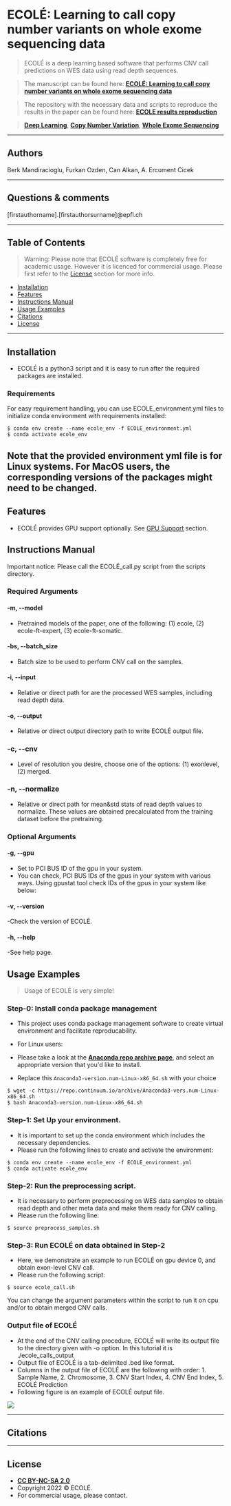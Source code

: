 
# ECOLÉ: Learning to call copy number variants on whole exome sequencing data



> ECOLÉ is a deep learning based software that performs CNV call predictions on WES data using read depth sequences.

> The manuscript can be found here:  <a href="https://www.biorxiv.org/content/10.1101/2022.11.17.516880v1" target="_blank">**ECOLÉ: Learning to call copy number variants on whole exome sequencing data**</a>

> The repository with the necessary data and scripts to reproduce the results in the paper can be found here: <a href="https://zenodo.org/record/7317266#.Y3F0jS8w1hE" target="_blank">**ECOLE results reproduction**</a>

> <a href="https://en.wikipedia.org/wiki/Deep_learning" target="_blank">**Deep Learning**</a>, <a href="https://en.wikipedia.org/wiki/Copy-number_variation" target="_blank">**Copy Number Variation**</a>, <a href="https://en.wikipedia.org/wiki/Exome_sequencing" target="_blank">**Whole Exome Sequencing**</a>


---

## Authors

Berk Mandiracioglu, Furkan Ozden, Can Alkan, A. Ercument Cicek

---

## Questions & comments 

[firstauthorname].[firstauthorsurname]@epfl.ch

---



## Table of Contents 

> Warning: Please note that ECOLÉ software is completely free for academic usage. However it is licenced for commercial usage. Please first refer to the [License](#license) section for more info.

- [Installation](#installation)
- [Features](#features)
- [Instructions Manual](#instructions-manual)
- [Usage Examples](#usage-examples)
- [Citations](#citations)
- [License](#license)


---

## Installation

- ECOLÉ is a python3 script and it is easy to run after the required packages are installed.

### Requirements

For easy requirement handling, you can use ECOLE_environment.yml files to initialize conda environment with requirements installed:

```shell
$ conda env create --name ecole_env -f ECOLE_environment.yml
$ conda activate ecole_env
```

Note that the provided environment yml file is for Linux systems. For MacOS users, the corresponding versions of the packages might need to be changed.
---

## Features

- ECOLÉ provides GPU support optionally. See [GPU Support](#gpu-support) section.


## Instructions Manual
Important notice: Please call the ECOLÉ_call.py script from the scripts directory.

### Required Arguments

#### -m, --model
- Pretrained models of the paper, one of the following: (1) ecole, (2) ecole-ft-expert, (3) ecole-ft-somatic. 


#### -bs, --batch_size
- Batch size to be used to perform CNV call on the samples. 

#### -i, --input
- Relative or direct path for are the processed WES samples, including read depth data. 

#### -o, --output
- Relative or direct output directory path to write ECOLÉ output file.

### -c, --cnv
- Level of resolution you desire, choose one of the options: (1) exonlevel, (2) merged.


### -n, --normalize
- Relative or direct path for mean&std stats of read depth values to normalize. These values are obtained precalculated from the training dataset before the pretraining.


### Optional Arguments

#### -g, --gpu
- Set to PCI BUS ID of the gpu in your system.
- You can check, PCI BUS IDs of the gpus in your system with various ways. Using gpustat tool check IDs of the gpus in your system like below:

#### -v, --version
-Check the version of ECOLÉ.

#### -h, --help
-See help page.



## Usage Examples

> Usage of ECOLÉ is very simple!

### Step-0: Install conda package management

- This project uses conda package management software to create virtual environment and facilitate reproducability.

- For Linux users:
 - Please take a look at the <a href="https://repo.anaconda.com/archive/" target="_blank">**Anaconda repo archive page**</a>, and select an appropriate version that you'd like to install.
 - Replace this `Anaconda3-version.num-Linux-x86_64.sh` with your choice

```shell
$ wget -c https://repo.continuum.io/archive/Anaconda3-vers.num-Linux-x86_64.sh
$ bash Anaconda3-version.num-Linux-x86_64.sh
```


### Step-1: Set Up your environment.

- It is important to set up the conda environment which includes the necessary dependencies.
- Please run the following lines to create and activate the environment:

```shell
$ conda env create --name ecole_env -f ECOLE_environment.yml
$ conda activate ecole_env
```

### Step-2: Run the preprocessing script.

- It is necessary to perform preprocessing on WES data samples to obtain read depth and other meta data and make them ready for CNV calling.
- Please run the following line:

```shell
$ source preprocess_samples.sh
```

### Step-3: Run ECOLÉ on data obtained in Step-2

- Here, we demonstrate an example to run ECOLÉ on gpu device 0, and obtain exon-level CNV call.
- Please run the following script:

```shell
$ source ecole_call.sh
```
 You can change the argument parameters within the script to run it on cpu and/or to obtain merged CNV calls.

### Output file of ECOLÉ
- At the end of the CNV calling procedure, ECOLÉ will write its output file to the directory given with -o option. In this tutorial it is ./ecole_calls_output
- Output file of ECOLÉ is a tab-delimited .bed like format. 
- Columns in the output file of ECOLÉ are the following with order: 1. Sample Name, 2. Chromosome, 3. CNV Start Index, 4. CNV End Index, 5. ECOLÉ Prediction 
- Following figure is an example of ECOLÉ output file.


<img src="./example_output.png"   class="center">

---



## Citations

---

## License


- **[CC BY-NC-SA 2.0](https://creativecommons.org/licenses/by-nc-sa/2.0/)**
- Copyright 2022 © ECOLÉ.
- For commercial usage, please contact.